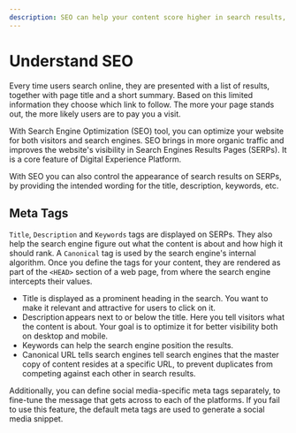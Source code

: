 ```yaml
---
description: SEO can help your content score higher in search results, which leads to greater visibility.
---
```


# Understand SEO

Every time users search online, they are presented with a list of results, 
together with page title and a short summary. 
Based on this limited information they choose which link to follow. 
The more your page stands out, the more likely users are to pay you a visit.

With Search Engine Optimization (SEO) tool, you can optimize your website for both 
visitors and search engines. 
SEO brings in more organic traffic and improves the website's visibility in 
Search Engines Results Pages (SERPs). 
It is a core feature of Digital Experience Platform. 

With SEO you can also control the appearance of search results on SERPs, by 
providing the intended wording for the title, description, keywords, etc.

## Meta Tags

`Title`, `Description` and `Keywords` tags are displayed on SERPs.
They also help the search engine figure out what the content is about and how 
high it should rank. 
A `Canonical` tag is used by the search engine's internal algorithm. 
Once you define the tags for your content, they are rendered as part of the `<HEAD>` 
section of a web page, from where the search engine intercepts their values.

- Title is displayed as a prominent heading in the search. You want to make it relevant and attractive for users to click on it. 
- Description appears next to or below the title. Here you tell visitors what the content is about. Your goal is to optimize it for better visibility both on desktop and mobile.
- Keywords can help the search engine position the results.
- Canonical URL tells search engines tell search engines that the master copy of content resides at a specific URL, to prevent duplicates from competing against each other in search results.

Additionally, you can define social media-specific meta tags separately, 
to fine-tune the message that gets across to each of the platforms. 
If you fail to use this feature, the default meta tags are used to generate 
a social media snippet.

